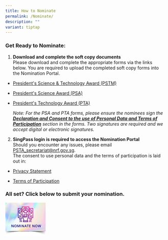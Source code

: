 ```yaml
---
title: How to Nominate
permalink: /Nominate/
description: ""
variant: tiptap
---
```

<h3>Get Ready to Nominate:</h3>
<ol data-tight="true" class="tight">
<li>
<p><strong>Download and complete the soft copy documents</strong>
<br>Please download and complete the appropriate forms via the links below.
You are required to upload the completed soft copy forms into the Nomination
Portal.</p>
</li>
</ol>
<ul data-tight="true" class="tight">
<li>
<p><a href="https://go.gov.sg/pstm-nomination-form-2025" rel="noopener noreferrer nofollow" target="_blank">President's Science &amp; Technology Award (PSTM)</a>
</p>
</li>
<li>
<p><a href="https://go.gov.sg/psa-nomination-form-2025" rel="noopener noreferrer nofollow" target="_blank">President's Science Award (PSA)</a>
</p>
</li>
<li>
<p><a href="https://go.gov.sg/pta-nomination-form-2025" rel="noopener noreferrer nofollow" target="_blank">President's Technology Award (PTA)</a>
</p>
<p></p>
<p><em>Note: For the PSA and PTA forms, please ensure the nominees sign the </em><strong><em><u>Declaration and Consent to the use of Personal Data and Terms of Participation</u></em></strong><em> section in the forms. Two signatures are required and we accept digital or electronic signatures.</em>
<br>
</p>
</li>
</ul>
<ol start="2" data-tight="true" class="tight">
<li>
<p><strong>SingPass login is required to access the Nomination Portal</strong>
<br>Should you encounter any issues, please email <a href="mailto:PSTA_secretariat@nrf.gov.sg" rel="noopener noreferrer nofollow" target="_blank">PSTA_secretariat@nrf.gov.sg</a>.
<br>The consent to use personal data and the terms of participation is laid
out in:</p>
</li>
</ol>
<p></p>
<ul data-tight="true" class="tight">
<li>
<p><a href="/privacy/" rel="noopener noreferrer nofollow" target="_blank">Privacy Statement</a>
</p>
</li>
<li>
<p><a href="/terms-of-use/" rel="noopener noreferrer nofollow" target="_blank">Terms of Participation</a>
</p>
</li>
</ul>
<h3>All set? Click below to submit your nomination.</h3>
<p></p>
<p></p><a class="isomer-image-wrapper" href="https://go.gov.sg/psta2025-nomination"><img style="width: 25%;" height="auto" width="100%" alt="" src="/images/Nominate Button/nomination-button2-210x173px.png"></a>
<p></p>
<p></p>